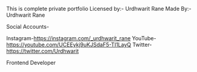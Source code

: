 This is complete private portfolio 
Licensed by:- Urdhwarit Rane
Made By:- Urdhwarit Rane



Social Accounts-

Instagram-https://instagram.com/_urdhwarit_rane
YouTube-https://youtube.com/UCEEykj9uKJSdaF5-TI1LayQ
Twitter-https://twitter.com/Urdhwarit

Frontend Developer
